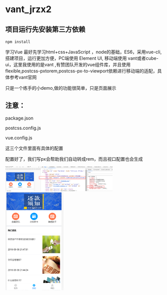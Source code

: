 # vant_jrzx2

## 项目运行先安装第三方依赖
```
npm install
```

学习Vue  最好先学习html+css+JavaScript ，node的基础，ES6，采用vue-cli,搭建项目，运行更加方便，PC端使用 Element  UI, 移动端使用 vant或者cube-ui，这里我使用的是vant ,有赞团队开发的vue组件库，并且使用flexible,postcss-pxtorem,postcss-px-to-viewport依赖进行移动端的适配，具体参考vant官网

只是一个练手的小demo,做的功能很简单，只是页面展示

## 注意：

package.json

postcss.config.js

vue.config.js

这三个文件里面有具体的配置

配置好了，我们写px会帮助我们自动转成rem，而且视口配置也会生成

<img src=" https://raw.githubusercontent.com/nongfusanquan/vant_jrzx/master/src/assets/images/vant_jrzx2.png" style="zoom:33%;" />

<img src=" https://raw.githubusercontent.com/nongfusanquan/vant_jrzx/master/src/assets/images/vant_jrzx.png" style="zoom:33%;" />



